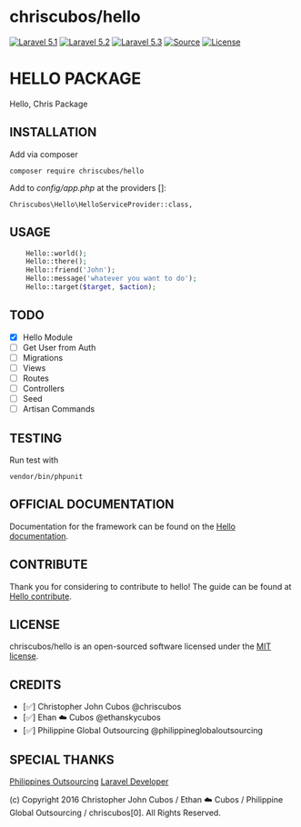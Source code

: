 chriscubos/hello
===========================
[![Laravel 5.1](https://img.shields.io/badge/Laravel-5.1-orange.svg?style=flat-square)](http://laravel.com)
[![Laravel 5.2](https://img.shields.io/badge/Laravel-5.2-orange.svg?style=flat-square)](http://laravel.com)
[![Laravel 5.3](https://img.shields.io/badge/Laravel-5.3-orange.svg?style=flat-square)](http://laravel.com)
[![Source](http://img.shields.io/badge/source-chriscubos/hello-blue.svg?style=flat-square)](https://github.com/chriscubos/hello)
[![License](http://img.shields.io/badge/license-MIT-brightgreen.svg?style=flat-square)](https://tldrlegal.com/license/mit-license)


# HELLO PACKAGE
Hello, Chris Package

## INSTALLATION

Add via composer

    composer require chriscubos/hello

Add to _config/app.php_ at the providers []:

    Chriscubos\Hello\HelloServiceProvider::class,

## USAGE

```php
    Hello::world();
    Hello::there();
    Hello::friend('John');
    Hello::message('whatever you want to do');
    Hello::target($target, $action);
```

## TODO
- [x] Hello Module
- [ ] Get User from Auth
- [ ] Migrations
- [ ] Views
- [ ] Routes
- [ ] Controllers
- [ ] Seed
- [ ] Artisan Commands

## TESTING
Run test with

    vendor/bin/phpunit


## OFFICIAL DOCUMENTATION

Documentation for the framework can be found on the [Hello documentation](https://github.com/chriscubos/hello/documentation.md).

## CONTRIBUTE

Thank you for considering to contribute to hello! The guide can be found at [Hello contribute](https://github.com/chriscubos/hello/contribute.md).

## LICENSE
chriscubos/hello is an open-sourced software licensed under the [MIT license](http://opensource.org/licenses/MIT).

## CREDITS
- [:white_check_mark:] Christopher John Cubos @chriscubos
- [:white_check_mark:] Ehan :cloud: Cubos @ethanskycubos
- [:white_check_mark:] Philippine Global Outsourcing @philippineglobaloutsourcing

## SPECIAL THANKS
[Philippines Outsourcing](http://philippineglobaloutsourcing.com/)
[Laravel Developer](http://chriscubos.xyz/)

(c) Copyright 2016 Christopher John Cubos / Ethan :cloud: Cubos / Philippine Global Outsourcing / chriscubos[0]. All Rights Reserved.



